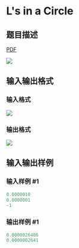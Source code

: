 # L&#039;s in a Circle

## 题目描述

[problemUrl]: https://uva.onlinejudge.org/index.php?option=com_onlinejudge&Itemid=8&category=226&page=show_problem&problem=2929

[PDF](https://uva.onlinejudge.org/external/118/p11829.pdf)

![](https://cdn.luogu.com.cn/upload/vjudge_pic/UVA11829/cd782c5f313cd2ff9473e13011f4d525f6152661.png)

## 输入输出格式

### 输入格式

![](https://cdn.luogu.com.cn/upload/vjudge_pic/UVA11829/ad3bc93a31f37a91294c0ee06c2c9d4627fe1158.png)

### 输出格式

![](https://cdn.luogu.com.cn/upload/vjudge_pic/UVA11829/2ff1d80e81409fde259b4d49b0e55a42d62ddf1e.png)

## 输入输出样例

### 输入样例 #1

```cpp
0.0000010
0.0000001
-1
```


### 输出样例 #1

```cpp
0.0000026406
0.0000002641
```


